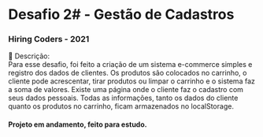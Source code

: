 
<h1> Desafio 2# - Gestão de Cadastros </h1>
<h3>Hiring Coders - 2021</h3>
 <p id="sobre" align="left">
📱 Descrição: <br> 
Para esse desafio, foi feito a criação de um sistema e-commerce simples e registro dos dados de clientes. 
Os produtos são colocados no carrinho, o cliente pode acrescentar, tirar produtos ou limpar o carrinho e o sistema faz a soma de valores. Existe uma página onde 
o cliente faz o cadastro com seus dados pessoais. Todas as informações, tanto os dados do cliente quanto os produtos no carrinho, ficam armazenados no localStorage.


<h4 align="left">  
Projeto em andamento, feito para estudo.
</h4>
